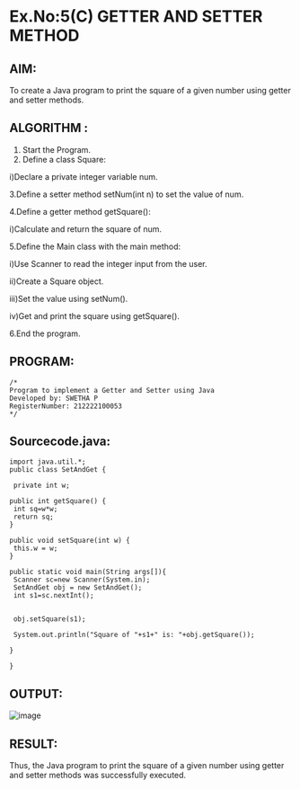 # Ex.No:5(C)    GETTER AND SETTER METHOD

## AIM:
To create a Java program to print the square of a given number using getter and setter methods.

## ALGORITHM :
1. Start the Program.
2. Define a class Square:

i)Declare a private integer variable num.

3.Define a setter method setNum(int n) to set the value of num.

4.Define a getter method getSquare():

i)Calculate and return the square of num.

5.Define the Main class with the main method:

i)Use Scanner to read the integer input from the user.

ii)Create a Square object.

iii)Set the value using setNum().

iv)Get and print the square using getSquare().

6.End the program.


## PROGRAM:
 ```
/*
Program to implement a Getter and Setter using Java
Developed by: SWETHA P 
RegisterNumber: 212222100053
*/
```

## Sourcecode.java:
```
import java.util.*;
public class SetAndGet {
 
 private int w;

public int getSquare() {
 int sq=w*w;    
 return sq;
}

public void setSquare(int w) {
 this.w = w;
}

public static void main(String args[]){
 Scanner sc=new Scanner(System.in);
 SetAndGet obj = new SetAndGet();
 int s1=sc.nextInt();
 
 
 obj.setSquare(s1);
 
 System.out.println("Square of "+s1+" is: "+obj.getSquare());

}

}

```

## OUTPUT:

![image](https://github.com/user-attachments/assets/fb4ff6ce-c654-4a7c-a701-b962c13b90f7)


## RESULT:
Thus, the Java program to print the square of a given number using getter and setter methods was successfully executed.








